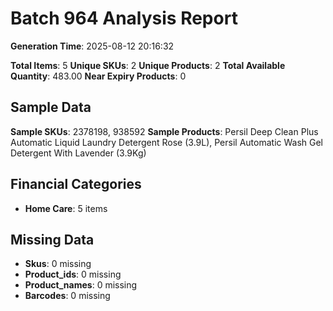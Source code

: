 # Batch 964 Analysis Report

**Generation Time**: 2025-08-12 20:16:32

**Total Items**: 5
**Unique SKUs**: 2
**Unique Products**: 2
**Total Available Quantity**: 483.00
**Near Expiry Products**: 0

## Sample Data
**Sample SKUs**: 2378198, 938592
**Sample Products**: Persil Deep Clean Plus Automatic Liquid Laundry Detergent Rose (3.9L), Persil Automatic Wash Gel Detergent With Lavender (3.9Kg)

## Financial Categories
- **Home Care**: 5 items

## Missing Data
- **Skus**: 0 missing
- **Product_ids**: 0 missing
- **Product_names**: 0 missing
- **Barcodes**: 0 missing
